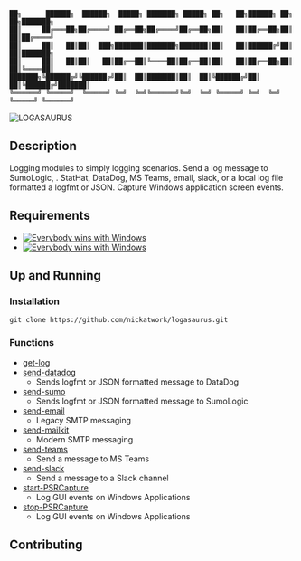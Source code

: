 

    ██╗      ██████╗  ██████╗  █████╗ ███████╗ █████╗ ██╗   ██╗██████╗ ██╗   ██╗███████╗
    ██║     ██╔═══██╗██╔════╝ ██╔══██╗██╔════╝██╔══██╗██║   ██║██╔══██╗██║   ██║██╔════╝
    ██║     ██║   ██║██║  ███╗███████║███████╗███████║██║   ██║██████╔╝██║   ██║███████╗
    ██║     ██║   ██║██║   ██║██╔══██║╚════██║██╔══██║██║   ██║██╔══██╗██║   ██║╚════██║
    ███████╗╚██████╔╝╚██████╔╝██║  ██║███████║██║  ██║╚██████╔╝██║  ██║╚██████╔╝███████║
    ╚══════╝ ╚═════╝  ╚═════╝ ╚═╝  ╚═╝╚══════╝╚═╝  ╚═╝ ╚═════╝ ╚═╝  ╚═╝ ╚═════╝ ╚══════╝


![LOGASAURUS](./logasaurus.gif)

## Description

Logging modules to simply logging scenarios. Send a log message to SumoLogic, . StatHat, DataDog, MS Teams, email, slack, or a local log file formatted a logfmt or JSON. Capture Windows application screen events.

## Requirements


+ [![Everybody wins with Windows](https://img.shields.io/badge/Powershell_Core-6.2-blue.svg)](https://github.com/powershell/)
+ [![Everybody wins with Windows](https://img.shields.io/badge/Powershell_Core-7.0_Preview_3-blue.svg)](https://github.com/powershell/)


## Up and Running

### Installation

`git clone https://github.com/nickatwork/logasaurus.git`

### Functions

* [get-log](./Docs/get-log.md)
* [send-datadog](./Docs/send-datadog.md)
    * Sends logfmt or JSON formatted message to DataDog
* [send-sumo](./Docs/send-sumo.md)
    * Sends logfmt or JSON formatted message to SumoLogic
* [send-email](./Docs/send-email.md)
    * Legacy SMTP messaging
* [send-mailkit](./Docs/send-mailkit.md)
    * Modern SMTP messaging
* [send-teams]()
    * Send a message to MS Teams
* [send-slack](./Docs/send-slack.md)
    * Send a message to a Slack channel
* [start-PSRCapture](./Docs/start-PSRCapture)
    * Log GUI events on Windows Applications
* [stop-PSRCapture](./Docs/stop-PSRCapture)
    * Log GUI events on Windows Applications

## Contributing


